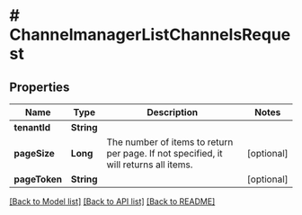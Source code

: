 # # ChannelmanagerListChannelsRequest


## Properties 


Name | Type | Description | Notes
------------ | ------------- | ------------- | -------------
**tenantId**| **String** |   |
**pageSize**| **Long** | The number of items to return per page. If not specified, it will returns all items.  | [optional]
**pageToken**| **String** |   | [optional]


[[Back to Model list]](../../README.md#models) [[Back to API list]](../../README.md#endpoints) [[Back to README]](../../README.md)

